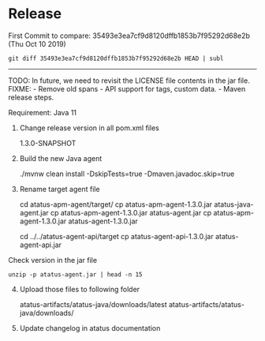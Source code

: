 # Release

First Commit to compare: 35493e3ea7cf9d8120dffb1853b7f95292d68e2b   (Thu Oct 10 2019)


    git diff 35493e3ea7cf9d8120dffb1853b7f95292d68e2b HEAD | subl

--------------------------------------------------------------------------------

TODO: In future, we need to revisit the LICENSE file contents in the jar file.
FIXME:
    - Remove old spans
    - API support for tags, custom data.
    - Maven release steps.

Requirement: Java 11


1. Change release version in all pom.xml files

    <version>1.3.0-SNAPSHOT</version>

2. Build the new Java agent

    ./mvnw clean install -DskipTests=true -Dmaven.javadoc.skip=true

3. Rename target agent file

    cd atatus-apm-agent/target/
    cp atatus-apm-agent-1.3.0.jar atatus-java-agent.jar
    cp atatus-apm-agent-1.3.0.jar atatus-agent.jar
    cp atatus-apm-agent-1.3.0.jar atatus-agent-1.3.0.jar

    cd ../../atatus-agent-api/target
    cp atatus-agent-api-1.3.0.jar atatus-agent-api.jar


Check version in the jar file

    unzip -p atatus-agent.jar | head -n 15


4. Upload those files to following folder

    atatus-artifacts/atatus-java/downloads/latest
    atatus-artifacts/atatus-java/downloads/<version>


5. Update changelog in atatus documentation

